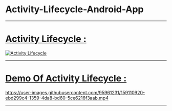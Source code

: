 # Activity-Lifecycle-Android-App

***
[<h1> Activity Lifecycle : </h1>](https://developer.android.com/guide/components/activities/activity-lifecycle)

[![Activity Lifecycle](https://developer.android.com/guide/components/images/activity_lifecycle.png)](https://developer.android.com/guide/components/activities/activity-lifecycle)


***
[<h1> Demo Of Activity Lifecycle : </h1>](https://youtu.be/RzVB-1MAhE4)

https://user-images.githubusercontent.com/95961231/159110920-ebd299c4-1359-4da8-bd60-5ce6216f3aab.mp4

***
